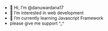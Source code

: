 - 👋 Hi, I’m @danuwardana17
- 👀 I’m interested in web development
- 🌱 I’m currently learning Javascript Framework
- please give me support ^_^

<!---
danuwardana17/danuwardana17 is a ✨ special ✨ repository because its `README.md` (this file) appears on your GitHub profile.
You can click the Preview link to take a look at your changes.
--->
